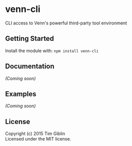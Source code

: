 # venn-cli

CLI access to Venn's powerful third-party tool environment

## Getting Started
Install the module with:
`npm install venn-cli`

## Documentation
_(Coming soon)_

## Examples
_(Coming soon)_

## License
Copyright (c) 2015 Tim Giblin  
Licensed under the MIT license.
